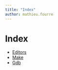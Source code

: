 ```yaml
---
title: "Index"
author: mathieu.fourre
---
```


# Index
- [Editors]("/editor.html")
- [Make]("/makefiles.html")
- [Gdb]("/gdb.html")
